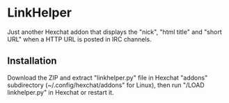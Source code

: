 # LinkHelper
Just another Hexchat addon that displays the "nick", "html title" and "short URL" when a HTTP URL is posted in IRC channels.

## Installation
Download the ZIP and extract "linkhelper.py" file in Hexchat "addons" subdirectory (~/.config/hexchat/addons" for Linux), then run "/LOAD linkhelper.py" in Hexchat or restart it.
